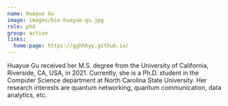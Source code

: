 ```yaml
---
name: Huayue Gu
image: images/bio-huayue-gu.jpg
role: phd
group: active
links:
  home-page: https://gghhhyy.github.io/
---
```


Huayue Gu received her M.S. degree from the University of California, Riverside, CA, USA, in 2021. Currently, she is a Ph.D. student in the Computer Science department at North Carolina State University. Her research interests are quantum networking, quantum communication, data analytics, etc.
